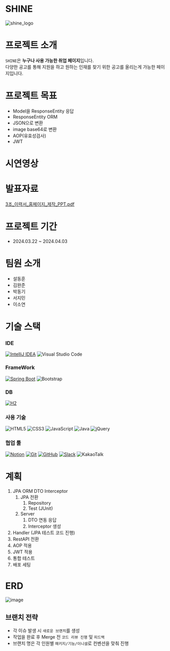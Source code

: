 # SHINE
![shine_logo](https://github.com/minmeanmin/human_cloud_web_project1/assets/118310514/8c154222-8d8e-4719-91b5-b942ce0bc1d9)

# 프로젝트 소개
`SHINE`은 **누구나 사용 가능한 취업 페이지**입니다.</br>
다양한 공고를 통해 지원을 하고 원하는 인재를 찾기 위한 공고를 올리는게 가능한 페이지입니다.</br>

# 프로젝트 목표
- Model을 ResponseEntity 응답
- ResponseEntity ORM
- JSON으로 변환
- image base64로 변환
- AOP(유효성검사)
- JWT

# 시연영상


# 발표자료
[3조_이력서_홈페이지_제작_PPT.pdf](https://drive.usercontent.google.com/u/0/uc?id=1MbFXF5yFTtzqYftx6La-jFZwx9N559hm&export=download)

# 프로젝트 기간
- 2024.03.22 ~ 2024.04.03

# 팀원 소개
- 설동훈
- 김완준
- 박동기
- 서지민
- 이소연

# 기술 스택

### IDE
[![IntelliJ IDEA](https://img.shields.io/badge/-IntelliJ%20IDEA-blue?logo=intellij-idea&logoColor=white)](https://www.jetbrains.com/idea/)
![Visual Studio Code](https://img.shields.io/badge/Visual%20Studio%20Code-0078d7.svg?style=flat&logo=visual-studio-code&logoColor=white)
### FrameWork
[![Spring Boot](https://img.shields.io/badge/-Spring%20Boot-brightgreen?logo=spring&logoColor=white)](https://spring.io/projects/spring-boot)
![Bootstrap](https://img.shields.io/badge/bootstrap-%238511FA.svg?style=flat&logo=bootstrap&logoColor=white)
### DB
[![H2](https://img.shields.io/badge/-H2-orange?logo=h2&logoColor=white)](http://www.h2database.com)
### 사용 기술
![HTML5](https://img.shields.io/badge/html5-%23E34F26.svg?style=flat&logo=html5&logoColor=white)
![CSS3](https://img.shields.io/badge/css3-%231572B6.svg?style=flat&logo=css3&logoColor=white)
![JavaScript](https://img.shields.io/badge/javascript-%23323330.svg?style=flat&logo=javascript&logoColor=%23F7DF1E)
![Java](https://img.shields.io/badge/java-%23ED8B00.svg?style=flat&logo=openjdk&logoColor=white)
![jQuery](https://img.shields.io/badge/jquery-%230769AD.svg?style=flat&logo=jquery&logoColor=white)
### 협업 툴
[![Notion](https://img.shields.io/badge/-Notion-black?logo=notion&logoColor=white)](https://www.notion.so)
[![Git](https://img.shields.io/badge/-Git-red?logo=git&logoColor=white)](https://git-scm.com)
[![GitHub](https://img.shields.io/badge/-GitHub-black?logo=github&logoColor=white)](https://github.com)
[![Slack](https://img.shields.io/badge/-Slack-purple?logo=slack&logoColor=white)](https://slack.com)
![KakaoTalk](https://img.shields.io/badge/kakaotalk-ffcd00.svg?style=flat&logo=kakaotalk&logoColor=000000)
# 계획
1. JPA ORM DTO Interceptor
   1. JPA 전환
      1. Repository
      2. Test (JUnit)
   2. Server
      1. DTO 연동 응답
      2. Interceptor 생성
2. Handler (JPA 테스트 코드 진행)
3. RestAPI 전환
4. AOP 적용
5. JWT 적용
6. 통합 테스트
7. 배포 세팅

# ERD
![image](https://github.com/minmeanmin/human_cloud_web_project1/assets/118310514/bada12df-d904-4781-90b6-05bb224a0034)

## 브랜치 전략
- 각 이슈 발생 시 `새로운 브랜치`를 생성
- 작업을 완료 후 Merge 전 `코드 리뷰 진행` 및 `피드백`
- 브랜치 명은 각 인원별 `패키지/기능/이니셜`로 컨벤션을 맞춰 진행
